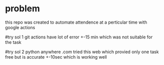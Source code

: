 # problem
this repo was created to automate attendence at a perticular time with google actions

#try sol 1
git actions have lot of error +-15 min which was not suitable for the task

#try sol 2
python anywhere .com tried this web which provied only one task free but is accurate +-10sec which is working well




